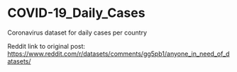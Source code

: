 # COVID-19_Daily_Cases
Coronavirus dataset for daily cases per country

Reddit link to original post: https://www.reddit.com/r/datasets/comments/gg5pb1/anyone_in_need_of_datasets/